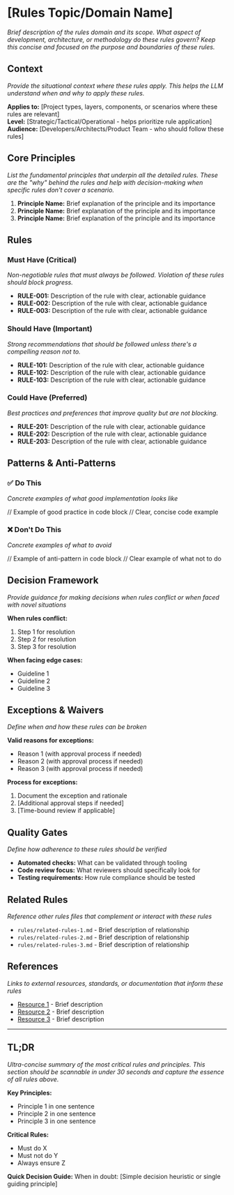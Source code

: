 # [Rules Topic/Domain Name]

*Brief description of the rules domain and its scope. What aspect of development, architecture, or methodology do these rules govern? Keep this concise and focused on the purpose and boundaries of these rules.*

## Context

*Provide the situational context where these rules apply. This helps the LLM understand when and why to apply these rules.*

**Applies to:** [Project types, layers, components, or scenarios where these rules are relevant]  
**Level:** [Strategic/Tactical/Operational - helps prioritize rule application]  
**Audience:** [Developers/Architects/Product Team - who should follow these rules]

## Core Principles

*List the fundamental principles that underpin all the detailed rules. These are the "why" behind the rules and help with decision-making when specific rules don't cover a scenario.*

1. **Principle Name:** Brief explanation of the principle and its importance
2. **Principle Name:** Brief explanation of the principle and its importance
3. **Principle Name:** Brief explanation of the principle and its importance

## Rules

### Must Have (Critical)
*Non-negotiable rules that must always be followed. Violation of these rules should block progress.*

- **RULE-001:** Description of the rule with clear, actionable guidance
- **RULE-002:** Description of the rule with clear, actionable guidance
- **RULE-003:** Description of the rule with clear, actionable guidance

### Should Have (Important)
*Strong recommendations that should be followed unless there's a compelling reason not to.*

- **RULE-101:** Description of the rule with clear, actionable guidance
- **RULE-102:** Description of the rule with clear, actionable guidance
- **RULE-103:** Description of the rule with clear, actionable guidance

### Could Have (Preferred)
*Best practices and preferences that improve quality but are not blocking.*

- **RULE-201:** Description of the rule with clear, actionable guidance
- **RULE-202:** Description of the rule with clear, actionable guidance
- **RULE-203:** Description of the rule with clear, actionable guidance

## Patterns & Anti-Patterns

### ✅ Do This
*Concrete examples of what good implementation looks like*

// Example of good practice in code block
// Clear, concise code example

### ❌ Don't Do This
*Concrete examples of what to avoid*

// Example of anti-pattern in code block
// Clear example of what not to do

## Decision Framework

*Provide guidance for making decisions when rules conflict or when faced with novel situations*

**When rules conflict:**
1. Step 1 for resolution
2. Step 2 for resolution
3. Step 3 for resolution

**When facing edge cases:**
- Guideline 1
- Guideline 2
- Guideline 3

## Exceptions & Waivers

*Define when and how these rules can be broken*

**Valid reasons for exceptions:**
- Reason 1 (with approval process if needed)
- Reason 2 (with approval process if needed)
- Reason 3 (with approval process if needed)

**Process for exceptions:**
1. Document the exception and rationale
2. [Additional approval steps if needed]
3. [Time-bound review if applicable]

## Quality Gates

*Define how adherence to these rules should be verified*

- **Automated checks:** What can be validated through tooling
- **Code review focus:** What reviewers should specifically look for
- **Testing requirements:** How rule compliance should be tested

## Related Rules

*Reference other rules files that complement or interact with these rules*

- `rules/related-rules-1.md` - Brief description of relationship
- `rules/related-rules-2.md` - Brief description of relationship
- `rules/related-rules-3.md` - Brief description of relationship

## References

*Links to external resources, standards, or documentation that inform these rules*

- [Resource 1](url) - Brief description
- [Resource 2](url) - Brief description
- [Resource 3](url) - Brief description

---

## TL;DR

*Ultra-concise summary of the most critical rules and principles. This section should be scannable in under 30 seconds and capture the essence of all rules above.*

**Key Principles:**
- Principle 1 in one sentence
- Principle 2 in one sentence
- Principle 3 in one sentence

**Critical Rules:**
- Must do X
- Must not do Y
- Always ensure Z

**Quick Decision Guide:**
When in doubt: [Simple decision heuristic or single guiding principle]
